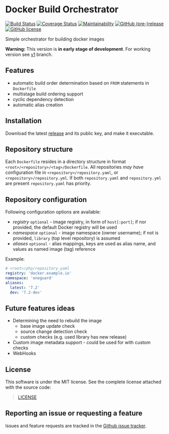 # Docker Build Orchestrator

[![Build Status](https://travis-ci.com/OneGuardSolutions/docker-build-orchestrator.svg?branch=master)](https://travis-ci.com/OneGuardSolutions/docker-build-orchestrator)
[![Coverage Status](https://coveralls.io/repos/github/OneGuardSolutions/docker-build-orchestrator/badge.svg)](https://coveralls.io/github/OneGuardSolutions/docker-build-orchestrator)
[![Maintainability](https://api.codeclimate.com/v1/badges/0652bcdaf9909daf9d36/maintainability)](https://codeclimate.com/github/OneGuardSolutions/docker-build-orchestrator/maintainability)
[![GitHub (pre-)release](https://img.shields.io/github/release/OneGuardSolutions/docker-build-orchestrator/all.svg)](https://github.com/OneGuardSolutions/docker-build-orchestrator/releases)
[![GitHub license](https://img.shields.io/github/license/OneGuardSolutions/docker-build-orchestrator.svg)](https://github.com/OneGuardSolutions/docker-build-orchestrator/blob/master/LICENSE)

Simple orchestrator for building docker images

**Warning:** This version is **in early stage of development**.
For working version see [v1](https://github.com/OneGuardSolutions/docker-build-orchestrator/tree/v1) branch.

## Features

- automatic build order determination based on `FROM` statements in `Dockerfile`
- multistage build ordering support
- cyclic dependency detection
- automatic alias creation

## Installation

Download the latest [release](https://github.com/OneGuardSolutions/docker-build-orchestrator/releases/latest)
and its public key, and make it executable.

## Repository structure

Each `Dockerfile` resides in a directory structure in format `<root>/<repository>/<tag>/Dockerfile`.
All repositories *may have* configuration file in `<repository>/repository.yaml`, or `<repository>/repository.yml`.
If both `repository.yaml` and `repository.yml` are present `repository.yaml` has priority.

## Repository configuration

Following configuration options are available:
- *registry* `optional` - image registry, in form of `host[:port]`;
    if nor provided, the default Docker registry will be used
- *namespace* `optional` - image namespace (owner username);
    if not is provided, `library` (top level repository) is assumed
- *aliases* `optional` - alias mappings, keys are used as alias name,
    and values as named image (tag) reference

Example:
```yaml
# <root>/php/repository.yaml
registry: 'docker.example.io'
namespace: 'oneguard'
aliases:
  latest: '7.2'
  dev: '7.2-dev'
```

## Future features ideas

- Determining the need to rebuild the image
  - base image update check
  - source change detection check
  - custom checks (e.g. used library has new release)
- Custom image metadata support - could be used for with custom checks
- WebHooks

## License

This software is under the MIT license. See the complete license attached with the source code:

> [LICENSE](LICENSE)

## Reporting an issue or requesting a feature

Issues and feature requests are tracked in the
[Github issue tracker](https://github.com/OneGuardSolutions/docker-build-orchestrator/issues).
